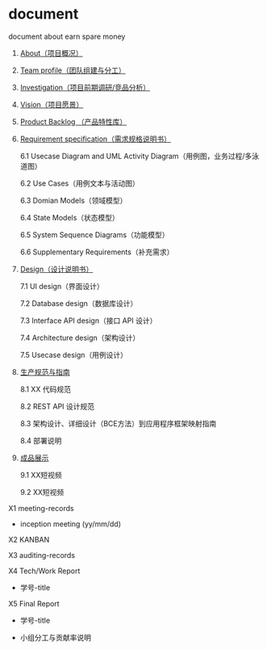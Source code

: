 # document
document about earn spare money

1. [About（项目概况）](./about.md)

2. [Team profile（团队组建与分工）](./teamProfile.md)

3. [Investigation（项目前期调研/竞品分析）](./investigation.md)

4. [Vision（项目愿景）](./vision.md)

5. [Product Backlog （产品特性库）](./backlog.md)

6. [Requirement specification（需求规格说明书）](./SRS.md)

   6.1 Usecase Diagram and UML Activity Diagram（用例图，业务过程/多泳道图）
   
   6.2 Use Cases（用例文本与活动图）
   
   6.3 Domian Models（领域模型）
   
   6.4 State Models（状态模型）
   
   6.5 System Sequence Diagrams（功能模型）
   
   6.6 Supplementary Requirements（补充需求）
   
7. [Design（设计说明书）](./design.md)

    7.1 UI design（界面设计）
    
    7.2 Database design（数据库设计）
    
    7.3 Interface API design（接口 API 设计）
    
    7.4 Architecture design（架构设计）
    
    7.5 Usecase design（用例设计）

8. [生产规范与指南](./instruction.md)

    8.1 XX 代码规范

    8.2 REST API 设计规范

    8.3 架构设计、详细设计（BCE方法）到应用程序框架映射指南

    8.4 部署说明

9. [成品展示](./show.md)

    9.1 XX短视频

    9.2 XX短视频



X1 meeting-records

- inception meeting (yy/mm/dd)

X2 KANBAN

X3 auditing-records

X4 Tech/Work Report

- 学号-title

X5 Final Report

- 学号-title

- 小组分工与贡献率说明